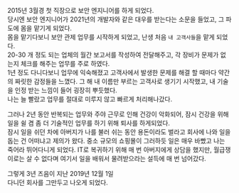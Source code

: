2015년 3월경 첫 직장으로 보안 엔지니어를 하게 되었다.  
당시엔 보안 엔지니어가 2021년의 개발자와 같은 대우를 받는다는 소문을 들었고, 그 파도에 몸을 맡기게 되었다.  
몸을 맡기다보니 보안 관제 업무를 시작하게 되었고, 난생 처음  `내 고객사들`을 맡게 되었다.  
20-30 개 정도 되는 업체의 월간 보고서를 작성하여 전달해주고, 각 장비가 문제가 없는지 체크를 해주는 업무를 주로 하였다.  
1년 정도 다니다보니 업무에 익숙해졌고 고객사에서 발생한 문제를 해결 할 때마다 약간의 짜릿한 감정들을 느꼈다. 
그 해 내 이름만 부르는 고객사로 생기기 시작했고, 내 기술을 인정 받는 느낌이 들어 굉장히 뿌듯했다.  
나는 늘 빨랐고 업무를 절대로 미루지 않고 빠르게 처리해나갔다. 

그러나 2년 동안 반복되는 업무와 주야 근무로 인해 건강이 악화되어, 잠시 건강을 위해 일을 쉴 겸 좀 더 기술적인 업무를 하기 위해 퇴사를 하게되었다.  
잠시 일을 쉬던 차에 아버지가 나를 불러 쉬는 동안 용돈이라도 벌라고 회사에 나와 일을 돕는 건 어떠냐고 제의가 왔다.
중소 규모의 쇼핑몰이 그러하듯 일은 매우 바빴고 나는 죽어라 뛰어다니게 되었다. 
IT로 복귀하기 위해 매 번 아버지에게 상담을 했지만, 월급쟁이로는 살 수 없다며 여기서 일을 배워서 물려받으라는 설득에 매 번 넘어갔다.  

그렇게 3년 즈음이 지난 2019년 12월 1일  
다니던 회사를 그만두고 나오게 되었다.  
